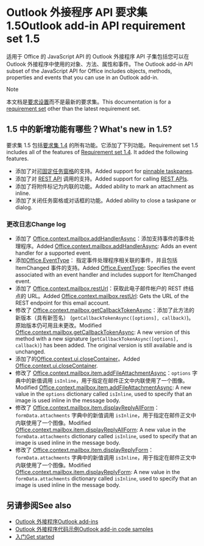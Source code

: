 # <a name="outlook-add-in-api-requirement-set-15"></a><span data-ttu-id="06fcb-101">Outlook 外接程序 API 要求集 1.5</span><span class="sxs-lookup"><span data-stu-id="06fcb-101">Outlook add-in API requirement set 1.5</span></span>

<span data-ttu-id="06fcb-102">适用于 Office 的 JavaScript API 的 Outlook 外接程序 API 子集包括您可以在 Outlook 外接程序中使用的对象、方法、属性和事件。</span><span class="sxs-lookup"><span data-stu-id="06fcb-102">The Outlook add-in API subset of the JavaScript API for Office includes objects, methods, properties and events that you can use in an Outlook add-in.</span></span>

> [!NOTE]
> <span data-ttu-id="06fcb-103">本文档是[要求设置](/javascript/office/requirement-sets/outlook-api-requirement-sets)而不是最新的要求集。</span><span class="sxs-lookup"><span data-stu-id="06fcb-103">This documentation is for a [requirement set](/javascript/office/requirement-sets/outlook-api-requirement-sets) other than the latest requirement set.</span></span>

## <a name="whats-new-in-15"></a><span data-ttu-id="06fcb-104">1.5 中的新增功能有哪些？</span><span class="sxs-lookup"><span data-stu-id="06fcb-104">What's new in 1.5?</span></span>

<span data-ttu-id="06fcb-p101">要求集 1.5 包括[要求集 1.4](../requirement-set-1.4/outlook-requirement-set-1.4.md) 的所有功能。它添加了下列功能。</span><span class="sxs-lookup"><span data-stu-id="06fcb-p101">Requirement set 1.5 includes all of the features of [Requirement set 1.4](../requirement-set-1.4/outlook-requirement-set-1.4.md). It added the following features.</span></span>

- <span data-ttu-id="06fcb-107">添加了对[可固定任务窗格](https://docs.microsoft.com/outlook/add-ins/pinnable-taskpane)的支持。</span><span class="sxs-lookup"><span data-stu-id="06fcb-107">Added support for [pinnable taskpanes](https://docs.microsoft.com/outlook/add-ins/pinnable-taskpane).</span></span>
- <span data-ttu-id="06fcb-108">添加了对 [REST API](https://docs.microsoft.com/outlook/add-ins/use-rest-api) 调用的支持。</span><span class="sxs-lookup"><span data-stu-id="06fcb-108">Added support for calling [REST APIs](https://docs.microsoft.com/outlook/add-ins/use-rest-api).</span></span>
- <span data-ttu-id="06fcb-109">添加了将附件标记为内联的功能。</span><span class="sxs-lookup"><span data-stu-id="06fcb-109">Added ability to mark an attachment as inline.</span></span>
- <span data-ttu-id="06fcb-110">添加了关闭任务窗格或对话框的功能。</span><span class="sxs-lookup"><span data-stu-id="06fcb-110">Added ability to close a taskpane or dialog.</span></span>

### <a name="change-log"></a><span data-ttu-id="06fcb-111">更改日志</span><span class="sxs-lookup"><span data-stu-id="06fcb-111">Change log</span></span>

- <span data-ttu-id="06fcb-112">添加了 [Office.context.mailbox.addHandlerAsync](office.context.mailbox.md#addhandlerasynceventtype-handler-options-callback)：添加支持事件的事件处理程序。</span><span class="sxs-lookup"><span data-stu-id="06fcb-112">Added [Office.context.mailbox.addHandlerAsync](office.context.mailbox.md#addhandlerasynceventtype-handler-options-callback): Adds an event handler for a supported event.</span></span>
- <span data-ttu-id="06fcb-113">添加[Office.EventType](office.md#eventtype-string)： 指定事件处理程序相关联的事件，并且包括 ItemChanged 事件的支持。</span><span class="sxs-lookup"><span data-stu-id="06fcb-113">Added [Office.EventType](office.md#eventtype-string): Specifies the event associated with an event handler and includes support for ItemChanged event.</span></span>
- <span data-ttu-id="06fcb-114">添加了 [Office.context.mailbox.restUrl](office.context.mailbox.md#resturl-string)：获取此电子邮件帐户的 REST 终结点的 URL。</span><span class="sxs-lookup"><span data-stu-id="06fcb-114">Added [Office.context.mailbox.restUrl](office.context.mailbox.md#resturl-string): Gets the URL of the REST endpoint for this email account.</span></span>
- <span data-ttu-id="06fcb-p102">修改了 [Office.context.mailbox.getCallbackTokenAsync](office.context.mailbox.md#getcallbacktokenasyncoptions-callback)：添加了此方法的新版本（具有新签名） (`getCallbackTokenAsync([options], callback)`)。原始版本仍可用且未更改。</span><span class="sxs-lookup"><span data-stu-id="06fcb-p102">Modified [Office.context.mailbox.getCallbackTokenAsync](office.context.mailbox.md#getcallbacktokenasyncoptions-callback): A new version of this method with a new signature (`getCallbackTokenAsync([options], callback)`) has been added. The original version is still available and is unchanged.</span></span>
- <span data-ttu-id="06fcb-117">添加了的[Office.context.ui.closeContainer](/javascript/api/office/office.ui#closecontainer--)。</span><span class="sxs-lookup"><span data-stu-id="06fcb-117">Added [Office.context.ui.closeContainer](/javascript/api/office/office.ui#closecontainer--).</span></span>
- <span data-ttu-id="06fcb-118">修改了 [Office.context.mailbox.item.addFileAttachmentAsync](office.context.mailbox.item.md#addfileattachmentasyncuri-attachmentname-options-callback)：`options` 字典中的新值调用 `isInline`，用于指定在邮件正文中内联使用了一个图像。</span><span class="sxs-lookup"><span data-stu-id="06fcb-118">Modified [Office.context.mailbox.item.addFileAttachmentAsync](office.context.mailbox.item.md#addfileattachmentasyncuri-attachmentname-options-callback): A new value in the `options` dictionary called `isInline`, used to specify that an image is used inline in the message body.</span></span>
- <span data-ttu-id="06fcb-119">修改了 [Office.context.mailbox.item.displayReplyAllForm](office.context.mailbox.item.md#displayreplyallformformdata)：`formData.attachments` 字典中的新值调用 `isInline`，用于指定在邮件正文中内联使用了一个图像。</span><span class="sxs-lookup"><span data-stu-id="06fcb-119">Modified [Office.context.mailbox.item.displayReplyAllForm](office.context.mailbox.item.md#displayreplyallformformdata): A new value in the `formData.attachments` dictionary called `isInline`, used to specify that an image is used inline in the message body.</span></span>
- <span data-ttu-id="06fcb-120">修改了 [Office.context.mailbox.item.displayReplyForm](office.context.mailbox.item.md#displayreplyformformdata)：`formData.attachments` 字典中的新值调用 `isInline`，用于指定在邮件正文中内联使用了一个图像。</span><span class="sxs-lookup"><span data-stu-id="06fcb-120">Modified [Office.context.mailbox.item.displayReplyForm](office.context.mailbox.item.md#displayreplyformformdata): A new value in the `formData.attachments` dictionary called `isInline`, used to specify that an image is used inline in the message body.</span></span>

## <a name="see-also"></a><span data-ttu-id="06fcb-121">另请参阅</span><span class="sxs-lookup"><span data-stu-id="06fcb-121">See also</span></span>

- [<span data-ttu-id="06fcb-122">Outlook 外接程序</span><span class="sxs-lookup"><span data-stu-id="06fcb-122">Outlook add-ins</span></span>](https://docs.microsoft.com/outlook/add-ins/)
- [<span data-ttu-id="06fcb-123">Outlook 外接程序代码示例</span><span class="sxs-lookup"><span data-stu-id="06fcb-123">Outlook add-in code samples</span></span>](https://developer.microsoft.com/outlook/gallery/?filterBy=Outlook,Samples,Add-ins)
- [<span data-ttu-id="06fcb-124">入门</span><span class="sxs-lookup"><span data-stu-id="06fcb-124">Get started</span></span>](https://docs.microsoft.com/outlook/add-ins/quick-start)
